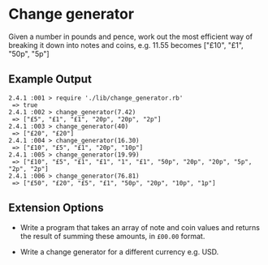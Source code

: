 # Change generator

Given a number in pounds and pence, work out the most efficient way of breaking it down into notes and coins, e.g. 11.55 becomes ["£10", "£1", "50p", "5p"]

## Example Output

```
2.4.1 :001 > require './lib/change_generator.rb'
 => true
2.4.1 :002 > change_generator(7.42)
 => ["£5", "£1", "£1", "20p", "20p", "2p"]
2.4.1 :003 > change_generator(40)
 => ["£20", "£20"]
2.4.1 :004 > change_generator(16.30)
 => ["£10", "£5", "£1", "20p", "10p"]
2.4.1 :005 > change_generator(19.99)
 => ["£10", "£5", "£1", "£1", "1", "£1", "50p", "20p", "20p", "5p", "2p", "2p"]
2.4.1 :006 > change_generator(76.81)
 => ["£50", "£20", "£5", "£1", "50p", "20p", "10p", "1p"]
```

## Extension Options

- Write a program that takes an array of note and coin values and returns the result of summing these amounts, in `£00.00` format.

- Write a change generator for a different currency e.g. USD.
